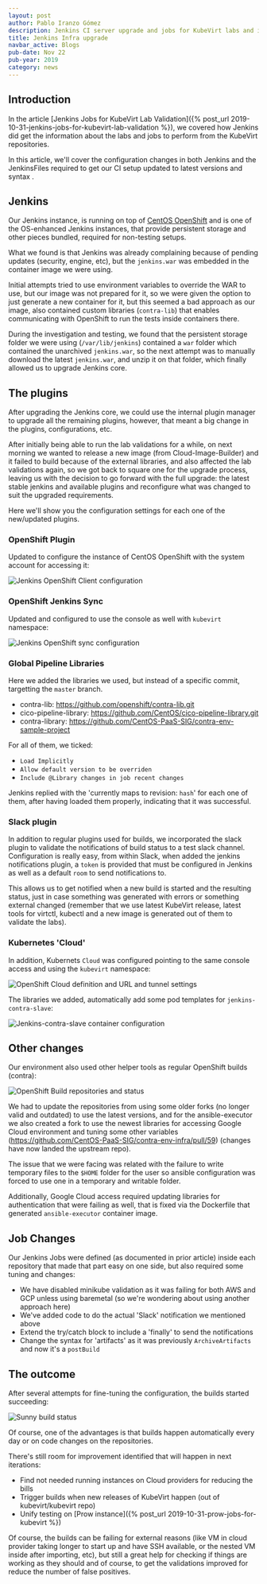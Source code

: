 ```yaml
---
layout: post
author: Pablo Iranzo Gómez
description: Jenkins CI server upgrade and jobs for KubeVirt labs and image creation refresh
title: Jenkins Infra upgrade
navbar_active: Blogs
pub-date: Nov 22
pub-year: 2019
category: news
---
```


## Introduction

In the article [Jenkins Jobs for KubeVirt Lab Validation]({% post_url 2019-10-31-jenkins-jobs-for-kubevirt-lab-validation %}), we covered how Jenkins did get the information about the labs and jobs to perform from the KubeVirt repositories.

In this article, we'll cover the configuration changes in both Jenkins and the JenkinsFiles required to get our CI setup updated to latest versions and syntax  .

## Jenkins

Our Jenkins instance, is running on top of [CentOS OpenShift](https://console.apps.ci.centos.org:8443/console/) and is one of the OS-enhanced Jenkins instances, that provide persistent storage and other pieces bundled, required for non-testing setups.

What we found is that Jenkins was already complaining because of pending updates (security, engine, etc), but the `jenkins.war` was embedded in the container image we were using.

Initial attempts tried to use environment variables to override the WAR to use, but our image was not prepared for it, so we were given the option to just generate a new container for it, but this seemed a bad approach as our image, also contained custom libraries (`contra-lib`) that enables communicating with OpenShift to run the tests inside containers there.

During the investigation and testing, we found that the persistent storage folder we were using (`/var/lib/jenkins`) contained a `war` folder which contained the unarchived `jenkins.war`, so the next attempt was to manually download the latest `jenkins.war`, and unzip it on that folder, which finally allowed us to upgrade Jenkins core.

## The plugins

After upgrading the Jenkins core, we could use the internal plugin manager to upgrade all the remaining plugins, however, that meant a big change in the plugins, configurations, etc.

After initially being able to run the lab validations for a while, on next morning we wanted to release a new image (from Cloud-Image-Builder) and it failed to build because of the external libraries, and also affected the lab validations again, so we got back to square one for the upgrade process, leaving us with the decision to go forward with the full upgrade: the latest stable jenkins and available plugins and reconfigure what was changed to suit the upgraded requirements.

Here we'll show you the configuration settings for each one of the new/updated plugins.

### OpenShift Plugin

Updated to configure the instance of CentOS OpenShift with the system account for accessing it:

![Jenkins OpenShift Client configuration](/assets/2019-11-22-jenkins-ci-server-upgrade-and-jobs-for-kubevirt/2019-11-11-09-44-56.png)


### OpenShift Jenkins Sync

Updated and configured to use the console as well with `kubevirt` namespace:

![Jenkins OpenShift sync configuration](/assets/2019-11-22-jenkins-ci-server-upgrade-and-jobs-for-kubevirt/2019-11-11-09-46-47.png)

### Global Pipeline Libraries

Here we added the libraries we used, but instead of a specific commit, targetting the `master` branch.

- contra-lib: <https://github.com/openshift/contra-lib.git>
- cico-pipeline-library: <https://github.com/CentOS/cico-pipeline-library.git>
- contra-library: <https://github.com/CentOS-PaaS-SIG/contra-env-sample-project>

For all of them, we ticked:

- `Load Implicitly`
- `Allow default version to be overriden`
- `Include @Library changes in job recent changes`

Jenkins replied with the 'currently maps to revision: `hash`' for each one of them, after having loaded them properly, indicating that it was successful.

### Slack plugin

In addition to regular plugins used for builds, we incorporated the slack plugin to validate the notifications of build status to a test slack channel. Configuration is really easy, from within Slack, when added the jenkins notifications plugin, a `token` is provided that must be configured in Jenkins as well as a default `room` to send notifications to.

This allows us to get notified when a new build is started and the resulting status, just in case something was generated with errors or something external changed (remember that we use latest KubeVirt release, latest tools for virtctl, kubectl and a new image is generated out of them to validate the labs).

### Kubernetes 'Cloud'

In addition, Kubernets `Cloud` was configured pointing to the same console access and using the `kubevirt` namespace:

![OpenShift Cloud definition and URL and tunnel settings](/assets/2019-11-22-jenkins-ci-server-upgrade-and-jobs-for-kubevirt/2019-11-11-09-51-19.png)

The libraries we added, automatically add some pod templates for `jenkins-contra-slave`:

![Jenkins-contra-slave container configuration](/assets/2019-11-22-jenkins-ci-server-upgrade-and-jobs-for-kubevirt/2019-11-11-09-54-24.png)

## Other changes

Our environment also used other helper tools as regular OpenShift builds (contra):

![OpenShift Build repositories and status](/assets/2019-11-22-jenkins-ci-server-upgrade-and-jobs-for-kubevirt/2019-11-11-09-55-41.png)

We had to update the repositories from using some older forks (no longer valid and outdated) to use the latest versions, and for the ansible-executor we also created a fork to use the newest libraries for accessing Google Cloud environment and tuning some other variables (<https://github.com/CentOS-PaaS-SIG/contra-env-infra/pull/59>) (changes have now landed the upstream repo).

The issue that we were facing was related with the failure to write temporary files to the `$HOME` folder for the user so ansible configuration was forced to use one in a temporary and writable folder.

Additionally, Google Cloud access required updating libraries for authentication that were failing as well, that is fixed via the Dockerfile that generated `ansible-executor` container image.

## Job Changes

Our Jenkins Jobs were defined (as documented in prior article) inside each repository that made that part easy on one side, but also required some tuning and changes:

- We have disabled minikube validation as it was failing for both AWS and GCP unless using baremetal (so we're wondering about using another approach here)
- We've added code to do the actual 'Slack' notification we mentioned above
- Extend the try/catch block to include a 'finally' to send the notifications
- Change the syntax for 'artifacts' as it was previously `ArchiveArtifacts` and now it's a `postBuild`

## The outcome

After several attempts for fine-tuning the configuration, the builds started succeeding:

![Sunny build status](/assets/2019-11-22-jenkins-ci-server-upgrade-and-jobs-for-kubevirt/2019-11-11-11-02-34.png)

Of course, one of the advantages is that builds happen automatically every day or on code changes on the repositories.

There's still room for improvement identified that will happen in next iterations:

- Find not needed running instances on Cloud providers for reducing the bills
- Trigger builds when new releases of KubeVirt happen (out of kubevirt/kubevirt repo)
- Unify testing on [Prow instance]({% post_url 2019-10-31-prow-jobs-for-kubevirt %})

Of course, the builds can be failing for external reasons (like VM in cloud provider taking longer to start up and have SSH available, or the nested VM inside after importing, etc), but still a great help for checking if things are working as they should and of course, to get the validations improved for reduce the number of false positives.
